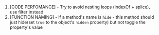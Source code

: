 1. [CODE PERFOMANCE] - Try to avoid nesting loops (indexOf + splice), use filter instead
2. [FUNCTION NAMING] - if a method's name is `hide` - this method should just hide(set `true` to the object's `hidden` property)  but not toggle the property's value
